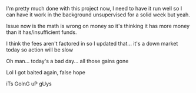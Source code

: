 I'm pretty much done with this project now, I need to have it run well so I can have it work in the background unsupervised for a solid week but yeah.

Issue now is the math is wrong on money so it's thinking it has more money than it has/insufficient funds.

I think the fees aren't factored in so I updated that... it's a down market today so action will be slow

Oh man... today's a bad day... all those gains gone

Lol I got baited again, false hope

iTs GoInG uP gUys